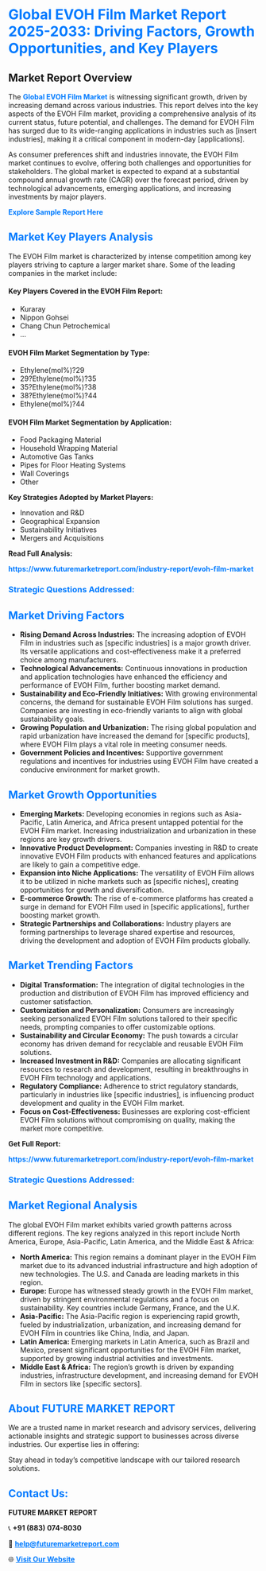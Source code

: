<h1 style="color: #007BFF;">Global EVOH Film Market Report 2025-2033: Driving Factors, Growth Opportunities, and Key Players</h1>

<section id="overview">
<h2>Market Report Overview</h2>
<p>The <a href="https://www.futuremarketreport.com/industry-report/evoh-film-market" style="color: #007BFF; text-decoration: none;"><strong>Global EVOH Film Market</strong></a> is witnessing significant growth, driven by increasing demand across various industries. This report delves into the key aspects of the EVOH Film market, providing a comprehensive analysis of its current status, future potential, and challenges. The demand for EVOH Film has surged due to its wide-ranging applications in industries such as [insert industries], making it a critical component in modern-day [applications].</p>
<p>As consumer preferences shift and industries innovate, the EVOH Film market continues to evolve, offering both challenges and opportunities for stakeholders. The global market is expected to expand at a substantial compound annual growth rate (CAGR) over the forecast period, driven by technological advancements, emerging applications, and increasing investments by major players.</p>
</section>

<section id="overview">
<p><a href="https://www.futuremarketreport.com/request-sample/reportId=102808" style="color: #007BFF; text-decoration: none;"><strong>Explore Sample Report Here</strong></a></p>
</section>

<section id="key-players">
<h2 style="color: #007BFF;">Market Key Players Analysis</h2>
<p>The EVOH Film market is characterized by intense competition among key players striving to capture a larger market share. Some of the leading companies in the market include:</p>
<h4>Key Players Covered in the EVOH Film Report:</h4>
<ul><li>Kuraray</li><li>Nippon Gohsei</li><li>Chang Chun Petrochemical</li><li>...</li></ul>
<h4>EVOH Film Market Segmentation by Type:</h4>
<ul><li>Ethylene(mol%)?29</li><li>29?Ethylene(mol%)?35</li><li>35?Ethylene(mol%)?38</li><li>38?Ethylene(mol%)?44</li><li>Ethylene(mol%)?44</li></ul>

<h4>EVOH Film Market Segmentation by Application:</h4>
<ul><li>Food Packaging Material</li><li>Household Wrapping Material</li><li>Automotive Gas Tanks</li><li>Pipes for Floor Heating Systems</li><li>Wall Coverings</li><li>Other</li></ul>
<p><strong>Key Strategies Adopted by Market Players:</strong></p>
<ul>
<li>Innovation and R&D</li>
<li>Geographical Expansion</li>
<li>Sustainability Initiatives</li>
<li>Mergers and Acquisitions</li>
</ul>
</section>

<section>
<p><strong>Read Full Analysis: </strong></p><a href="https://www.futuremarketreport.com/industry-report/evoh-film-market" style="color: #007BFF; text-decoration: none;"><strong>https://www.futuremarketreport.com/industry-report/evoh-film-market</strong></a>
<h3 style="color: #007BFF;">Strategic Questions Addressed:</h3>
</section>

<section id="driving-factors">
<h2 style="color: #007BFF;">Market Driving Factors</h2>
<ul>
<li><strong>Rising Demand Across Industries:</strong> The increasing adoption of EVOH Film in industries such as [specific industries] is a major growth driver. Its versatile applications and cost-effectiveness make it a preferred choice among manufacturers.</li>
<li><strong>Technological Advancements:</strong> Continuous innovations in production and application technologies have enhanced the efficiency and performance of EVOH Film, further boosting market demand.</li>
<li><strong>Sustainability and Eco-Friendly Initiatives:</strong> With growing environmental concerns, the demand for sustainable EVOH Film solutions has surged. Companies are investing in eco-friendly variants to align with global sustainability goals.</li>
<li><strong>Growing Population and Urbanization:</strong> The rising global population and rapid urbanization have increased the demand for [specific products], where EVOH Film plays a vital role in meeting consumer needs.</li>
<li><strong>Government Policies and Incentives:</strong> Supportive government regulations and incentives for industries using EVOH Film have created a conducive environment for market growth.</li>
</ul>
</section>

<section id="growth-opportunities">
<h2 style="color: #007BFF;">Market Growth Opportunities</h2>
<ul>
<li><strong>Emerging Markets:</strong> Developing economies in regions such as Asia-Pacific, Latin America, and Africa present untapped potential for the EVOH Film market. Increasing industrialization and urbanization in these regions are key growth drivers.</li>
<li><strong>Innovative Product Development:</strong> Companies investing in R&D to create innovative EVOH Film products with enhanced features and applications are likely to gain a competitive edge.</li>
<li><strong>Expansion into Niche Applications:</strong> The versatility of EVOH Film allows it to be utilized in niche markets such as [specific niches], creating opportunities for growth and diversification.</li>
<li><strong>E-commerce Growth:</strong> The rise of e-commerce platforms has created a surge in demand for EVOH Film used in [specific applications], further boosting market growth.</li>
<li><strong>Strategic Partnerships and Collaborations:</strong> Industry players are forming partnerships to leverage shared expertise and resources, driving the development and adoption of EVOH Film products globally.</li>
</ul>
</section>

<section id="trending-factors">
<h2 style="color: #007BFF;">Market Trending Factors</h2>
<ul>
<li><strong>Digital Transformation:</strong> The integration of digital technologies in the production and distribution of EVOH Film has improved efficiency and customer satisfaction.</li>
<li><strong>Customization and Personalization:</strong> Consumers are increasingly seeking personalized EVOH Film solutions tailored to their specific needs, prompting companies to offer customizable options.</li>
<li><strong>Sustainability and Circular Economy:</strong> The push towards a circular economy has driven demand for recyclable and reusable EVOH Film solutions.</li>
<li><strong>Increased Investment in R&D:</strong> Companies are allocating significant resources to research and development, resulting in breakthroughs in EVOH Film technology and applications.</li>
<li><strong>Regulatory Compliance:</strong> Adherence to strict regulatory standards, particularly in industries like [specific industries], is influencing product development and quality in the EVOH Film market.</li>
<li><strong>Focus on Cost-Effectiveness:</strong> Businesses are exploring cost-efficient EVOH Film solutions without compromising on quality, making the market more competitive.</li>
</ul>
</section>

<section>
<p><strong>Get Full Report: </strong></p><a href="https://www.futuremarketreport.com/industry-report/evoh-film-market" style="color: #007BFF; text-decoration: none;"><strong>https://www.futuremarketreport.com/industry-report/evoh-film-market</strong></a>
<h3 style="color: #007BFF;">Strategic Questions Addressed:</h3>
</section>


<section id="regional-analysis">
<h2 style="color: #007BFF;">Market Regional Analysis</h2>
<p>The global EVOH Film market exhibits varied growth patterns across different regions. The key regions analyzed in this report include North America, Europe, Asia-Pacific, Latin America, and the Middle East & Africa:</p>
<ul>
<li><strong>North America:</strong> This region remains a dominant player in the EVOH Film market due to its advanced industrial infrastructure and high adoption of new technologies. The U.S. and Canada are leading markets in this region.</li>
<li><strong>Europe:</strong> Europe has witnessed steady growth in the EVOH Film market, driven by stringent environmental regulations and a focus on sustainability. Key countries include Germany, France, and the U.K.</li>
<li><strong>Asia-Pacific:</strong> The Asia-Pacific region is experiencing rapid growth, fueled by industrialization, urbanization, and increasing demand for EVOH Film in countries like China, India, and Japan.</li>
<li><strong>Latin America:</strong> Emerging markets in Latin America, such as Brazil and Mexico, present significant opportunities for the EVOH Film market, supported by growing industrial activities and investments.</li>
<li><strong>Middle East & Africa:</strong> The region’s growth is driven by expanding industries, infrastructure development, and increasing demand for EVOH Film in sectors like [specific sectors].</li>
</ul>
</section>

<footer>
<h2 style="color: #007BFF;">About FUTURE MARKET REPORT</h2>
<p>We are a trusted name in market research and advisory services, delivering actionable insights and strategic support to businesses across diverse industries. Our expertise lies in offering:</p>

<p>Stay ahead in today’s competitive landscape with our tailored research solutions.</p>

<h2 style="color: #007BFF;">Contact Us:</h2>
<p><strong>FUTURE MARKET REPORT</strong></p>
<p>📞 <strong>+91 (883) 074-8030</strong></p>
<p>📧 <strong><a href="mailto:help@futuremarketreport.com" style="color: #007BFF;">help@futuremarketreport.com</a></strong></p>
<p>🌐 <strong><a href="https://www.futuremarketreport.com/" style="color: #007BFF;">Visit Our Website</a></strong></p>
</footer>